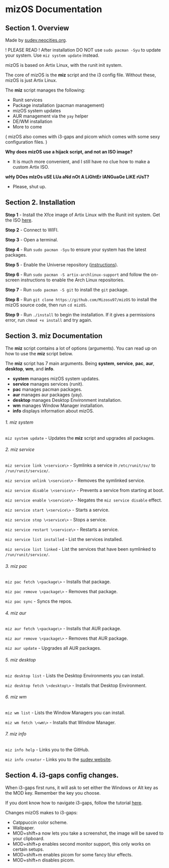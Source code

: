 # mizOS Documentation

## Section 1. Overview
Made by [sudev.neocities.org](https://sudev.neocities.org).

! PLEASE READ ! After installation DO NOT use `sudo pacman -Syu` to update your system. Use `miz system update` instead.

mizOS is based on Artix Linux, with the runit init system.

The core of mizOS is the **miz** script and the i3 config file. Without these, mizOS is just Artix Linux.

The **miz** script manages the following:
- Runit services
- Package installation (pacman management)
- mizOS system updates
- AUR management via the `yay` helper
- DE/WM installation
- More to come

( mizOS also comes with i3-gaps and picom which comes with some sexy configuration files. )

**Why does mizOS use a hijack script, and not an ISO image?**
- It is much more convenient, and I still have no clue how to make a custom Artix ISO.

**wHy DOes mIzOs uSE LUa aNd nOt A LiGhtEr lANGuaGe LiKE rUsT?**
- Please, shut up.

## Section 2. Installation

**Step 1** - Install the Xfce image of Artix Linux with the Runit init system. Get the ISO [here](https://iso.artixlinux.org/iso/artix-xfce-runit-20220713-x86_64.iso).

**Step 2** - Connect to WIFI.

**Step 3** - Open a terminal.

**Step 4** - Run `sudo pacman -Syu` to ensure your system has the latest packages.

**Step 5** - Enable the Universe repository ([instructions](https://wiki.artixlinux.org/Main/Repositories)).

**Step 6** - Run `sudo pacman -S artix-archlinux-support` and follow the on-screen instructions to enable the Arch Linux repositories.

**Step 7** - Run `sudo pacman -S git` to install the `git` package.

**Step 8** - Run `git clone https://github.com/Mizosu97/mizOS` to install the mizOS source code, then run `cd mizOS`.

**Step 9** - Run `./install` to begin the installation. If it gives a permissions error, run `chmod +x install` and try again.

## Section 3. **miz** Documentation

The **miz** script contains a lot of options (arguments). You can read up on how to use the **miz** script below.

The **miz** script has 7 main arguments. Being **system**, **service**, **pac**, **aur**, **desktop**, **wm**, and **info**.

- **system** manages mizOS system updates.
- **service** manages services (runit).
- **pac** manages pacman packages.
- **aur** manages aur packages (yay).
- **desktop** manages Desktop Environment installation.
- **wm** manages Window Manager installation.
- **info** displays information about mizOS.

###### 1. miz system
`miz system update` - Updates the **miz** script and upgrades all packages.

###### 2. miz service
`miz service link \<service\>` - Symlinks a service in `/etc/runit/sv/` to `/run/runit/service/`.

`miz service unlink \<service\>` - Removes the symlinked service.

`miz service disable \<service\>` - Prevents a service from starting at boot.

`miz service enable \<service\>` - Negates the `miz service disable` effect.

`miz service start \<service\>` - Starts a service.

`miz service stop \<service\>` - Stops a service.

`miz service restart \<service\>` - Restarts a service.

`miz service list installed` - List the services installed.

`miz service list linked` - List the services that have been symlinked to `/run/runit/service/`.

###### 3. miz pac
`miz pac fetch \<package\>` - Installs that package.

`miz pac remove \<package\>` - Removes that package.

`miz pac sync` - Syncs the repos.

###### 4. miz aur
`miz aur fetch \<package\>` - Installs that AUR package.

`miz aur remove \<package\>` - Removes that AUR package.

`miz aur update` - Upgrades all AUR packages.

###### 5. miz desktop
`miz desktop list` - Lists the Desktop Environments you can install.

`miz desktop fetch \<desktop\>` - Installs that Desktop Environment.

###### 6. miz wm
`miz wm list` - Lists the Window Managers you can install.

`miz wm fetch \<wm\>` - Installs that Window Manager.

###### 7. miz info
`miz info help` - Links you to the GitHub.

`miz info creator` - Links you to the [sudev website](https://sudev.neocities.org).

## Section 4. i3-gaps config changes.

When i3-gaps first runs, it will ask to set either the Windows or Alt key as the MOD key. Remember the key you choose.

If you dont know how to navigate i3-gaps, follow the tutorial [here](https://i3wm.org/docs/refcard.html).

Changes mizOS makes to i3-gaps:
- Catppuccin color scheme.
- Wallpaper.
- MOD+shift+a now lets you take a screenshot, the image will be saved to your clipboard.
- MOD+shift+p enables second monitor support, this only works on certain setups.
- MOD+shift+m enables picom for some fancy blur effects.
- MOD+shift+n disables picom.
